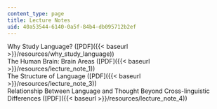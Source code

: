 ```yaml
---
content_type: page
title: Lecture Notes
uid: 40a53544-6140-0a5f-84b4-db095712b2ef
---
```


Why Study Language? ([PDF]({{< baseurl >}}/resources/why_study_language))  
The Human Brain: Brain Areas ([PDF]({{< baseurl >}}/resources/lecture_note_1))  
The Structure of Language ([PDF]({{< baseurl >}}/resources/lecture_note_3))  
Relationship Between Language and Thought Beyond Cross-linguistic Differences ([PDF]({{< baseurl >}}/resources/lecture_note_4))